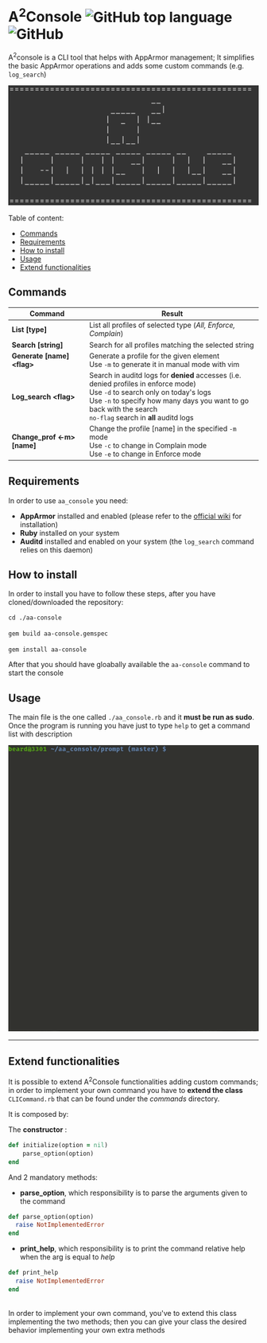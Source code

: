 # A<sup>2</sup>Console ![GitHub top language](https://img.shields.io/github/languages/top/beard33/aa-console.svg?color=9b111e&label=Ruby) ![GitHub](https://img.shields.io/github/license/beard33/aa-console?color=0078d7)

A<sup>2</sup>console is a CLI tool that helps with AppArmor management; It simplifies the basic AppArmor operations and adds some custom commands (e.g. `log_search`) </br>

![](img/start.png)

Table of content:
* [Commands](#Commands)
* [Requirements](#Requirements)
* [How to install](#How-to-install)
* [Usage](#Usage)
* [Extend functionalities](#Extend-functionalities)

## Commands
| Command | Result  |
|---      |---      |
| **List [type]** | List all profiles of selected type (_All, Enforce, Complain_)  |
|  **Search [string]** | Search for all profiles matching the selected string  |
|  **Generate [name] \<flag\>**| Generate a profile for the given element <br> Use `-m` to generate it in manual mode with vim|
|  **Log_search \<flag\>**| Search in auditd logs for __denied__ accesses (i.e. denied profiles in enforce mode) <br> Use `-d` to search only on today's logs <br> Use `-n` to specify how many days you want to go back with the search <br> `no-flag` search in **all** auditd logs|
| **Change_prof <-m> [name]**| Change the profile [name] in the specified `-m` mode <br> Use `-c` to change in Complain mode <br> Use `-e` to change in Enforce mode |


## Requirements
In order to use `aa_console` you need:
* **AppArmor** installed and enabled (please refer to the [official wiki](https://gitlab.com/apparmor/apparmor/wikis/home) for installation)
* **Ruby** installed on your system
* **Auditd** installed and enabled on your system (the `log_search` command relies on this daemon)

## How to install
In order to install you have to follow these steps, after you have cloned/downloaded the repository:
```
cd ./aa-console

gem build aa-console.gemspec

gem install aa-console
```
After that you should have gloabally available the `aa-console` command to start the console

## Usage
The main file is the one called `./aa_console.rb` and it **must be run as sudo**. Once the program is running you have just to type `help` to get a command list with description </br>

![](img/help.gif)

---

## Extend functionalities
It is possible to extend A<sup>2</sup>Console functionalities adding custom commands; in order to implement your own command you have to **extend the class** `CLICommand.rb` that can be found under the _commands_ directory. <br>

It is composed by: <br>


The **constructor** :
``` ruby
def initialize(option = nil)
    parse_option(option)
end
```
And 2 mandatory methods:
* **parse_option**, which responsibility is to parse the arguments given to the command
``` ruby
def parse_option(option)
  raise NotImplementedError
end
```
* **print_help**, which responsibility is to print the command relative help when the arg is equal to _help_
``` ruby
def print_help
  raise NotImplementedError
end
```
<br>
In order to implement your own command, you've to extend this class implementing the two methods; then you can give your class the desired behavior implementing your own extra methods
